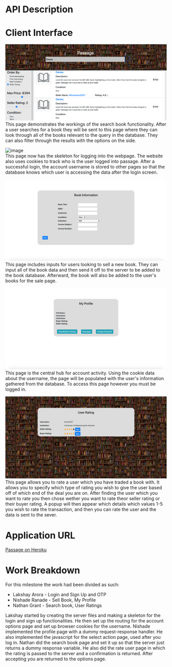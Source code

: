 
# API Description  
  
  

# Client Interface  

![image](./resources/milestone2/searchBook.png)  
This page demonstrates the workings of the search book functionality. After a user searches for a book they will be sent to this page where they can look through all of the books relevant to the query in the database. They can also filter through the results with the options on the side.  
  
![image](/resources/milestone2/indexLogin.png)  
This page now has the skeleton for logging into the webpage. The website also uses cookies to track who is the user logged into passage. After a successful login, the account username is stored to other pages so that the database knows which user is accessing the data after the login screen.  
  

![image](./resources/milestone2/sellBook.png)  
This page includes inputs for users looking to sell a new book. They can input all of the book data and then send it off to the server to be added to the book database. Afterward, the book will also be added to the user's books for the sale page.  

![image](./resources/milestone2/accountInfo.png)  
This page is the central hub for account activity. Using the cookie data about the username, the page will be populated with the user's information gathered from the database. To access this page however you must be logged in.  
  
![image](./resources/milestone2/rateUser.png)
This page allows you to rate a user which you have traded a book with. It allows you to specify which type of rating you wish to give the user based off of which end of the deal you are on. After finding the user which you want to rate you then chose wether you want to rate theor seller rating or their buyer rating. A popup will then appear which details which values 1-5 you wish to rate the transaction, and then you can rate the user and the data is sent to the sever.

# Application URL  

[Passage on Heroku](URL)  
  

# Work Breakdown  

For this milestone the work had been divided as such:  

- Lakshay Arora - Login and Sign Up and OTP  
- Nishade Ranade - Sell Book, My Profile  
- Nathan Grant - Search book, User Ratings  
  
  

Lakshay started by creating the server files and making a skeleton for the login and sign up functionalities. He then set up the routing for the account options page and set up browser cookies for the username. Nishade implemented the profile page with a dummy request-response handler. He also implemented the javascript for the select action page, used after you log in. Nathan did the search book page and set it up so that the server just returns a dummy response variable. He also did the rate user page in which the rating is passed to the server and a confirmation is returned. After accepting you are returned to the options page.